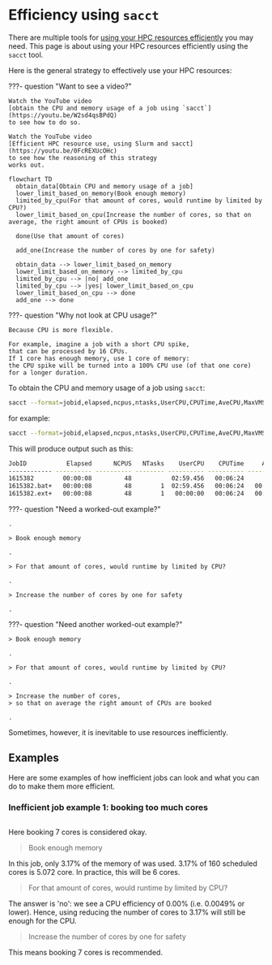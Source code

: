 # Efficiency using `sacct`

There are multiple tools for
[using your HPC resources efficiently](efficiency.md) you may need.
This page is about using your HPC resources efficiently
using the `sacct` tool.

Here is the general strategy to effectively use your HPC resources:

???- question "Want to see a video?"

    Watch the YouTube video
    [obtain the CPU and memory usage of a job using `sacct`](https://youtu.be/W2sd4qsBPdQ)
    to see how to do so.

    Watch the YouTube video
    [Efficient HPC resource use, using Slurm and sacct](https://youtu.be/0FcREXUcOHc)
    to see how the reasoning of this strategy
    works out.

<!-- markdownlint-disable MD013 --><!-- Mermaid nodes cannot be split up over lines, hence will break 80 characters per line -->

```mermaid
flowchart TD
  obtain_data[Obtain CPU and memory usage of a job]
  lower_limit_based_on_memory(Book enough memory)
  limited_by_cpu(For that amount of cores, would runtime by limited by CPU?)
  lower_limit_based_on_cpu(Increase the number of cores, so that on average, the right amount of CPUs is booked)

  done(Use that amount of cores)

  add_one(Increase the number of cores by one for safety)

  obtain_data --> lower_limit_based_on_memory
  lower_limit_based_on_memory --> limited_by_cpu
  limited_by_cpu --> |no| add_one
  limited_by_cpu --> |yes| lower_limit_based_on_cpu
  lower_limit_based_on_cpu --> done
  add_one --> done
```

<!-- markdownlint-enable MD013 -->

???- question "Why not look at CPU usage?"

    Because CPU is more flexible.

    For example, imagine a job with a short CPU spike,
    that can be processed by 16 CPUs.
    If 1 core has enough memory, use 1 core of memory:
    the CPU spike will be turned into a 100% CPU use (of that one core)
    for a longer duration.

To obtain the CPU and memory usage of a job using `sacct`:

```bash
sacct --format=jobid,elapsed,ncpus,ntasks,UserCPU,CPUTime,AveCPU,MaxVMSize,ReqMem -j [job_number]
```

for example:

```bash
sacct --format=jobid,elapsed,ncpus,ntasks,UserCPU,CPUTime,AveCPU,MaxVMSize,ReqMem -j 1615382
```

This will produce output such as this:


```bash
JobID           Elapsed      NCPUS   NTasks    UserCPU    CPUTime     AveCPU  MaxVMSize     ReqMem 
------------ ---------- ---------- -------- ---------- ---------- ---------- ---------- ---------- 
1615382        00:00:08         48           02:59.456   00:06:24                          254400M 
1615382.bat+   00:00:08         48        1  02:59.456   00:06:24   00:03:15    320592K            
1615382.ext+   00:00:08         48        1   00:00:00   00:06:24   00:00:00       256K            
```

???- question "Need a worked-out example?"

    .

    > Book enough memory

    .

    > For that amount of cores, would runtime by limited by CPU?

    .

    > Increase the number of cores by one for safety

    .

???- question "Need another worked-out example?"

    > Book enough memory

    .

    > For that amount of cores, would runtime by limited by CPU?

    .

    > Increase the number of cores,
    > so that on average the right amount of CPUs are booked

    .

Sometimes, however, it is inevitable to use resources
inefficiently.

## Examples

Here are some examples of how inefficient jobs can look
and what you can do to make them more efficient.

### Inefficient job example 1: booking too much cores

```bash

```

Here booking 7 cores is considered okay.

> Book enough memory

In this job, only 3.17% of the memory of was used.
3.17% of 160 scheduled cores is 5.072 core.
In practice, this will be 6 cores.

> For that amount of cores, would runtime by limited by CPU?

The answer is 'no': we see a CPU efficiency of 0.00%
(i.e. 0.0049% or lower). Hence, using reducing the number
of cores to 3.17% will still be enough for the CPU.

> Increase the number of cores by one for safety

This means booking 7 cores is recommended.

